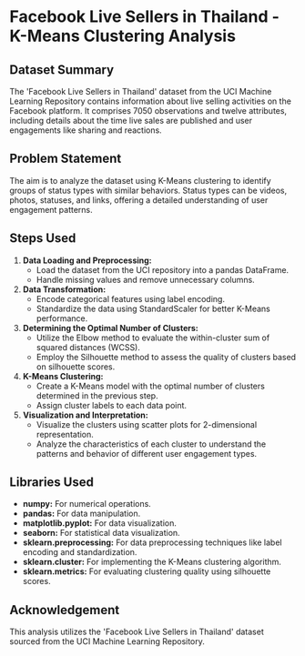 # Facebook Live Sellers in Thailand - K-Means Clustering Analysis

## Dataset Summary

The 'Facebook Live Sellers in Thailand' dataset from the UCI Machine Learning Repository contains information about live selling activities on the Facebook platform. It comprises 7050 observations and twelve attributes, including details about the time live sales are published and user engagements like sharing and reactions.

## Problem Statement

The aim is to analyze the dataset using K-Means clustering to identify groups of status types with similar behaviors. Status types can be videos, photos, statuses, and links, offering a detailed understanding of user engagement patterns.

## Steps Used

1. **Data Loading and Preprocessing:**
    - Load the dataset from the UCI repository into a pandas DataFrame.
    - Handle missing values and remove unnecessary columns.
2. **Data Transformation:**
    - Encode categorical features using label encoding.
    - Standardize the data using StandardScaler for better K-Means performance.
3. **Determining the Optimal Number of Clusters:**
    - Utilize the Elbow method to evaluate the within-cluster sum of squared distances (WCSS).
    - Employ the Silhouette method to assess the quality of clusters based on silhouette scores.
4. **K-Means Clustering:**
    - Create a K-Means model with the optimal number of clusters determined in the previous step.
    - Assign cluster labels to each data point.
5. **Visualization and Interpretation:**
    - Visualize the clusters using scatter plots for 2-dimensional representation.
    - Analyze the characteristics of each cluster to understand the patterns and behavior of different user engagement types.

## Libraries Used

- **numpy:** For numerical operations.
- **pandas:** For data manipulation.
- **matplotlib.pyplot:** For data visualization.
- **seaborn:** For statistical data visualization.
- **sklearn.preprocessing:** For data preprocessing techniques like label encoding and standardization.
- **sklearn.cluster:** For implementing the K-Means clustering algorithm.
- **sklearn.metrics:** For evaluating clustering quality using silhouette scores.


## Acknowledgement

This analysis utilizes the 'Facebook Live Sellers in Thailand' dataset sourced from the UCI Machine Learning Repository.


